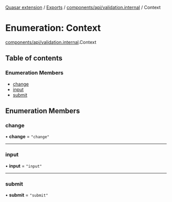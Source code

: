 [Quasar extension](../index.md) / [Exports](../modules.md) / [components/api/validation.internal](../modules/components_api_validation_internal.md) / Context

# Enumeration: Context

[components/api/validation.internal](../modules/components_api_validation_internal.md).Context

## Table of contents

### Enumeration Members

- [change](components_api_validation_internal.Context.md#change)
- [input](components_api_validation_internal.Context.md#input)
- [submit](components_api_validation_internal.Context.md#submit)

## Enumeration Members

### change

• **change** = ``"change"``

___

### input

• **input** = ``"input"``

___

### submit

• **submit** = ``"submit"``
